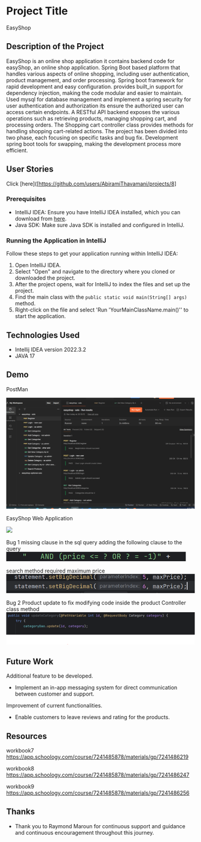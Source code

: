 # Project Title

EasyShop

## Description of the Project
EasyShop is an online shop application it contains backend code for easyShop, an online shop application.
Spring Boot based platform that handles various aspects of online shopping, including user authentication,
product management, and order processing. Spring boot framework for rapid development and easy configuration. provides built_in support
for dependency injection, making the code modular and easier to maintain. Used mysql for database management and implement a
spring security for user authentication and authorization its ensure the authorized user can access certain endpoints.
A RESTful API backend exposes the various operations such as retrieving products, managing shopping cart, and processing orders.
The Shopping cart controller class provides methods for handling shopping cart-related actions. The project has been divided into two 
phase, each focusing on specific tasks and bug fix. Development spring boot tools for swapping, making the development process 
more efficient.

## User Stories

Click [here]([https://github.com/users/AbiramiThavamani/projects/8]

### Prerequisites

- IntelliJ IDEA: Ensure you have IntelliJ IDEA installed, which you can download from [here](https://www.jetbrains.com/idea/download/).
- Java SDK: Make sure Java SDK is installed and configured in IntelliJ.

### Running the Application in IntelliJ

Follow these steps to get your application running within IntelliJ IDEA:

1. Open IntelliJ IDEA.
2. Select "Open" and navigate to the directory where you cloned or downloaded the project.
3. After the project opens, wait for IntelliJ to index the files and set up the project.
4. Find the main class with the `public static void main(String[] args)` method.
5. Right-click on the file and select 'Run 'YourMainClassName.main()'' to start the application.

## Technologies Used

- Intellij IDEA version 2022.3.2
- JAVA 17

## Demo
PostMan

<img src="EasyShop-postman.gif">

EasyShop Web Application

<img src="EasyShop-web application.gif">

Bug 1 
missing clause in the sql query adding the following clause to the query
<img src="bug.PNG">

search method required maximum price
<img src="bug1.PNG">

Bug 2
Product update to fix modifying code inside the product Controller class method
<img src="bug2.PNG">

## Future Work

Additional feature to be developed.

- Implement an in-app messaging system for direct communication between customer and support.

Improvement of current functionalities.

- Enable customers to leave reviews and rating for the products.

## Resources
workbook7 https://app.schoology.com/course/7241485878/materials/gp/7241486219

workbook8 https://app.schoology.com/course/7241485878/materials/gp/7241486247

workbook9 https://app.schoology.com/course/7241485878/materials/gp/7241486256


## Thanks

- Thank you to Raymond Maroun for continuous support and guidance and continuous encouragement
throughout this journey.


